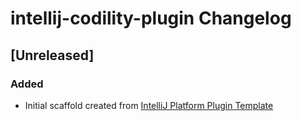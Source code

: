 <!-- Keep a Changelog guide -> https://keepachangelog.com -->

# intellij-codility-plugin Changelog

## [Unreleased]
### Added
- Initial scaffold created from [IntelliJ Platform Plugin Template](https://github.com/JetBrains/intellij-platform-plugin-template)
